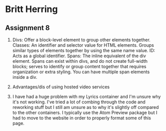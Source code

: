 # Britt Herring
## Assignment 8

1.  
    Divs: Offer a block-level element to group other elements together.
    Classes: An identifier and selector value for HTML elements. Groups similar types of elements together by using the same name value.
    ID: Acts as a global identifier.
    Spans: The inline equivalent of the div element. Spans can exist within divs, and do not create full-width blocks; serves to identify or group content together that requires organization or extra styling. You can have multiple span elements inside a div.

2. Advantages/dis of using hosted video services
3. I have had a huge problem with my Lyrics container and I'm unsure why it's not working. I've tried a lot of combing through the code and reworking stuff but I still am unsure as to why it's slightly off compared to the other containers. I typically use the Atom Preview package but I had to move to the website in order to properly format some of this page.

